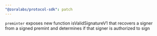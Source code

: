 ```yaml
---
"@zoralabs/protocol-sdk": patch
---
```


`preminter` exposes new function isValidSignatureV1 that recovers a signer from a signed premint and determines if that signer is authorized to sign
